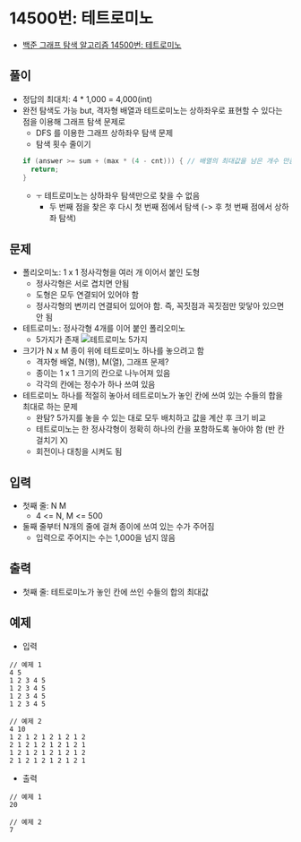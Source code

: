 # 14500번: 테트로미노
- [백준 그래프 탐색 알고리즘 14500번: 테트로미노](https://www.acmicpc.net/problem/14500)

## 풀이
- 정답의 최대치: 4 * 1,000 = 4,000(int)
- 완전 탐색도 가능 but, 격자형 배열과 테트로미노는 상하좌우로 표현할 수 있다는 점을 이용해 그래프 탐색 문제로
  - DFS 를 이용한 그래프 상하좌우 탐색 문제
  - 탐색 횟수 줄이기
  ```java
  if (answer >= sum + (max * (4 - cnt))) { // 배열의 최대값을 남은 개수 만큼 더해도 작다면 굳이 탐색할 필요가 없음
	return;
  }
  ```
  - `ㅜ` 테트로미노는 상하좌우 탐색만으로 찾을 수 없음
    - 두 번째 점을 찾은 후 다시 첫 번째 점에서 탐색 (-> 후 첫 번째 점에서 상하좌 탐색)

## 문제
- 폴리오미노: 1 x 1 정사각형을 여러 개 이어서 붙인 도형
  - 정사각형은 서로 겹치면 안됨
  - 도형은 모두 연결되어 있어야 함
  - 정사각형의 변끼리 연결되어 있어야 함. 즉, 꼭짓점과 꼭짓점만 맞닿아 있으면 안 됨
- 테트로미노: 정사각형 4개를 이어 붙인 폴리오미노
  - 5가지가 존재
  ![테트로미노 5가지](https://upload.wikimedia.org/wikipedia/commons/5/50/All_5_free_tetrominoes.svg)
- 크기가 N x M 종이 위에 테트로미노 하나를 놓으려고 함
  - 격자형 배열, N(행), M(열), 그래프 문제?
  - 종이는 1 x 1 크기의 칸으로 나누어져 있음
  - 각각의 칸에는 정수가 하나 쓰여 있음
- 테트로미노 하나를 적절히 놓아서 테트로미노가 놓인 칸에 쓰여 있는 수들의 합을 최대로 하는 문제
  - 완탐? 5가지를 놓을 수 있는 대로 모두 배치하고 값을 계산 후 크기 비교
  - 테트로미노는 한 정사각형이 정확히 하나의 칸을 포함하도록 놓아야 함 (반 칸 걸치기 X)
  - 회전이나 대칭을 시켜도 됨 

## 입력
- 첫째 줄: N M
  - 4 <= N, M <= 500
- 둘째 줄부터 N개의 줄에 걸쳐 종이에 쓰여 있는 수가 주어짐
  - 입력으로 주어지는 수는 1,000을 넘지 않음

## 출력
- 첫째 줄: 테트로미노가 놓인 칸에 쓰인 수들의 합의 최대값

## 예제
- 입력
```text
// 예제 1
4 5
1 2 3 4 5
1 2 3 4 5
1 2 3 4 5
1 2 3 4 5

// 예제 2
4 10
1 2 1 2 1 2 1 2 1 2
2 1 2 1 2 1 2 1 2 1
1 2 1 2 1 2 1 2 1 2
2 1 2 1 2 1 2 1 2 1

```
- 출력
```text
// 예제 1
20

// 예제 2
7
```
